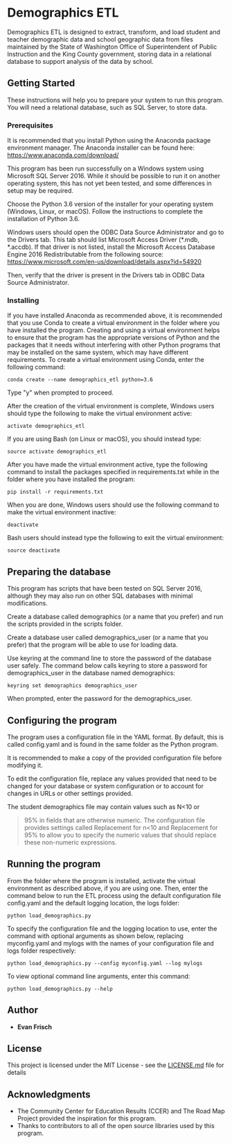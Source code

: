 # Demographics ETL

Demographics ETL is designed to extract, transform, and load student
and teacher demographic data and school geographic data from files
maintained by the State of Washington Office of Superintendent of
Public Instruction and the King County government, storing data in a
relational database to support analysis of the data by school.

## Getting Started

These instructions will help you to prepare your system to run this
program. You will need a relational database, such as SQL Server, to
store data.

### Prerequisites

It is recommended that you install Python using the Anaconda package
environment manager. The Anaconda installer can be found here:
https://www.anaconda.com/download/

This program has been run successfully on a Windows system using
Microsoft SQL Server 2016. While it should be possible to run it on
another operating system, this has not yet been tested, and some
differences in setup may be required.

Choose the Python 3.6 version of the installer for your operating
system (Windows, Linux, or macOS). Follow the instructions to
complete the installation of Python 3.6.

Windows users should open the ODBC Data Source Administrator and go
to the Drivers tab. This tab should list Microsoft Access Driver
(*.mdb, *.accdb). If that driver is not listed, install the Microsoft
Access Database Engine 2016 Redistributable from the following source:
https://www.microsoft.com/en-us/download/details.aspx?id=54920

Then, verify that the driver is present in the Drivers tab in ODBC
Data Source Administrator.

### Installing

If you have installed Anaconda as recommended above, it is
recommended that you use Conda to create a virtual environment in
the folder where you have installed the program. Creating and using
a virtual environment helps to ensure that the program has the
appropriate versions of Python and the packages that it needs without
interfering with other Python programs that may be installed on the
same system, which may have different requirements. To create a
virtual environment using Conda, enter the following command:
```
conda create --name demographics_etl python=3.6
```

Type "y" when prompted to proceed.

After the creation of the virtual environment is complete, Windows
users should type the following to make the virtual environment
active:
```
activate demographics_etl
```

If you are using Bash (on Linux or macOS), you should instead type:
```
source activate demographics_etl
```

After you have made the virtual environment active, type the
following command to install the packages specified in
requirements.txt while in the folder where you have installed
the program:
```
pip install -r requirements.txt
```

When you are done, Windows users should use the following command
to make the virtual environment inactive:
```
deactivate
```

Bash users should instead type the following to exit the virtual
environment:
```
source deactivate
```

## Preparing the database

This program has scripts that have been tested on SQL Server 2016,
although they may also run on other SQL databases with minimal
modifications.

Create a database called demographics (or a name that you prefer)
and run the scripts provided in the scripts folder.

Create a database user called demographics_user (or a name that
you prefer) that the program will be able to use for loading data.

Use keyring at the command line to store the password of the database
user safely. The command below calls keyring to store a password for
demographics_user in the database named demographics:
```
keyring set demographics demographics_user
```

When prompted, enter the password for the demographics_user.

## Configuring the program

The program uses a configuration file in the YAML format. By default,
this is called config.yaml and is found in the same folder as the
Python program.

It is recommended to make a copy of the provided configuration file
before modifying it.

To edit the configuration file, replace any values provided that
need to be changed for your database or system configuration or to
account for changes in URLs or other settings provided.

The student demographics file may contain values such as N<10 or
>95% in fields that are otherwise numeric. The configuration file
provides settings called Replacement for n<10 and Replacement for
>95% to allow you to specify the numeric values that should replace
these non-numeric expressions.

## Running the program

From the folder where the program is installed, activate the virtual
environment as described above, if you are using one. Then, enter the
command below to run the ETL process using the default configuration
file config.yaml and the default logging location, the logs folder:
```
python load_demographics.py
```

To specify the configuration file and the logging location to use,
enter the command with optional arguments as shown below, replacing
myconfig.yaml and mylogs with the names of your configuration file
and logs folder respectively:
```
python load_demographics.py --config myconfig.yaml --log mylogs
```

To view optional command line arguments, enter this command:
```
python load_demographics.py --help
```

## Author

* **Evan Frisch**

## License

This project is licensed under the MIT License - see the
[LICENSE.md](LICENSE.md) file for details

## Acknowledgments

* The Community Center for Education Results (CCER) and The Road Map Project provided the inspiration for this program.
* Thanks to contributors to all of the open source libraries used by this program.
